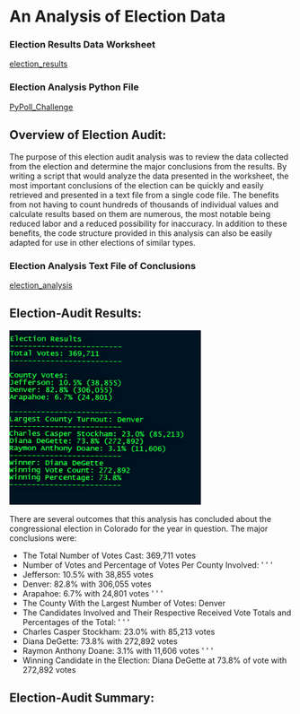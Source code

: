 # An Analysis of Election Data
### Election Results Data Worksheet
[election_results](Resources/election_results.csv)
### Election Analysis Python File
[PyPoll_Challenge](PyPoll_Challenge.py)


## **Overview of Election Audit**:
The purpose of this election audit analysis was to review the data collected from the election and determine the major conclusions from the results. By writing a script that would analyze the data presented in the worksheet, the most important conclusions of the election can be quickly and easily retrieved and presented in a text file from a single code file. The benefits from not having to count hundreds of thousands of individual values and calculate results based on them are numerous, the most notable being reduced labor and a reduced possibility for inaccuracy. In addition to these benefits, the code structure provided in this analysis can also be easily adapted for use in other elections of similar types.


### Election Analysis Text File of Conclusions
[election_analysis](analysis/election_analysis.txt)

## **Election-Audit Results**:
![Election_Analysis_Text_File](https://github.com/HelyxM/Election_Analysis/blob/7156fbd9997afcc3c4151b7a119c1d13f52eec5d/analysis/Election%20Analysis%20Text%20File.png)

There are several outcomes that this analysis has concluded about the congressional election in Colorado for the year in question. The major conclusions were:
- The Total Number of Votes Cast: 369,711 votes
- Number of Votes and Percentage of Votes Per County Involved: 
' ' '
- Jefferson: 10.5% with 38,855 votes
- Denver: 82.8% with 306,055 votes
- Arapahoe: 6.7% with 24,801 votes
' ' '
- The County With the Largest Number of Votes: Denver
- The Candidates Involved and Their Respective Received Vote Totals and Percentages of the Total:
' ' '
- Charles Casper Stockham: 23.0% with 85,213 votes
- Diana DeGette: 73.8% with 272,892 votes
- Raymon Anthony Doane: 3.1% with 11,606 votes
' ' '
- Winning Candidate in the Election: Diana DeGette at 73.8% of vote with 272,892 votes


## **Election-Audit Summary**:
